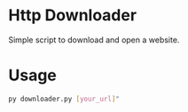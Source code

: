# Http Downloader

Simple script to download and open a website.

# Usage

```sh
py downloader.py [your_url]"
```
